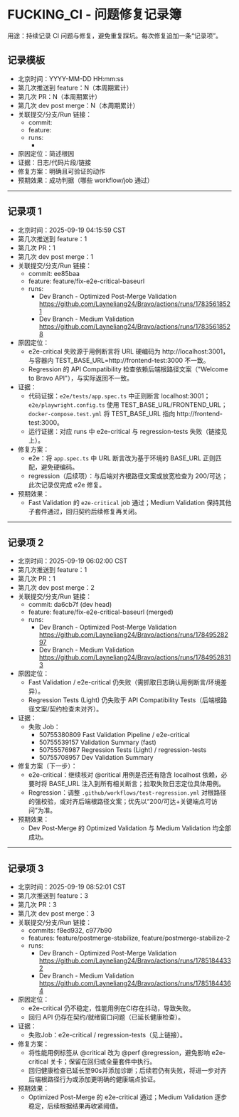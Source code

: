 # FUCKING_CI - 问题修复记录簿

用途：持续记录 CI 问题与修复，避免重复踩坑。每次修复追加一条“记录项”。

## 记录模板

- 北京时间：YYYY-MM-DD HH:mm:ss
- 第几次推送到 feature：N（本周期累计）
- 第几次 PR：N（本周期累计）
- 第几次 dev post merge：N（本周期累计）
- 关联提交/分支/Run 链接：
  - commit: <sha>
  - feature: <branch>
  - runs:
    - <workflow-name> <run-url>
- 原因定位：简述根因
- 证据：日志/代码片段/链接
- 修复方案：明确且可验证的动作
- 预期效果：成功判据（哪些 workflow/job 通过）

---

## 记录项 1

- 北京时间：2025-09-19 04:15:59 CST
- 第几次推送到 feature：1
- 第几次 PR：1
- 第几次 dev post merge：1
- 关联提交/分支/Run 链接：
  - commit: ee85baa
  - feature: feature/fix-e2e-critical-baseurl
  - runs:
    - Dev Branch - Optimized Post-Merge Validation https://github.com/Layneliang24/Bravo/actions/runs/17835618521
    - Dev Branch - Medium Validation https://github.com/Layneliang24/Bravo/actions/runs/17835618528
- 原因定位：
  - e2e-critical 失败源于用例断言将 URL 硬编码为 http://localhost:3001，与容器内 TEST_BASE_URL=http://frontend-test:3000 不一致。
  - Regression 的 API Compatibility 检查依赖后端根路径文案（"Welcome to Bravo API"），与实际返回不一致。
- 证据：
  - 代码证据：`e2e/tests/app.spec.ts` 中正则断言 localhost:3001；`e2e/playwright.config.ts` 使用 TEST_BASE_URL/FRONTEND_URL；`docker-compose.test.yml` 将 TEST_BASE_URL 指向 http://frontend-test:3000。
  - 运行证据：对应 runs 中 e2e-critical 与 regression-tests 失败（链接见上）。
- 修复方案：
  - e2e：将 `app.spec.ts` 中 URL 断言改为基于环境的 BASE_URL 正则匹配，避免硬编码。
  - regression（后续项）：与后端对齐根路径文案或放宽检查为 200/可达；此次记录仅完成 e2e 修复。
- 预期效果：
  - Fast Validation 的 `e2e-critical` job 通过；Medium Validation 保持其他子套件通过，回归契约后续修复再关闭。

---

## 记录项 2

- 北京时间：2025-09-19 06:02:00 CST
- 第几次推送到 feature：1
- 第几次 PR：1
- 第几次 dev post merge：2
- 关联提交/分支/Run 链接：
  - commit: da6cb7f (dev head)
  - feature: feature/fix-e2e-critical-baseurl (merged)
  - runs:
    - Dev Branch - Optimized Post-Merge Validation https://github.com/Layneliang24/Bravo/actions/runs/17849528297
    - Dev Branch - Medium Validation https://github.com/Layneliang24/Bravo/actions/runs/17849528313
- 原因定位：
  - Fast Validation / e2e-critical 仍失败（需抓取日志确认用例断言/环境差异）。
  - Regression Tests (Light) 仍失败于 API Compatibility Tests（后端根路径文案/契约检查未对齐）。
- 证据：
  - 失败 Job：
    - 50755380809 Fast Validation Pipeline / e2e-critical
    - 50755539157 Validation Summary (fast)
    - 50755576987 Regression Tests (Light) / regression-tests
    - 50755708957 Dev Validation Summary
- 修复方案（下一步）：
  - e2e-critical：继续核对 @critical 用例是否还有隐含 localhost 依赖，必要时将 BASE_URL 注入到所有相关断言；拉取失败日志定位具体用例。
  - Regression：调整 `.github/workflows/test-regression.yml` 对根路径的强校验，或对齐后端根路径文案；优先以“200/可达+关键端点可访问”为准。
- 预期效果：
  - Dev Post-Merge 的 Optimized Validation 与 Medium Validation 均全部成功。

---

## 记录项 3

- 北京时间：2025-09-19 08:52:01 CST
- 第几次推送到 feature：3
- 第几次 PR：3
- 第几次 dev post merge：3
- 关联提交/分支/Run 链接：
  - commits: f8ed932, c977b90
  - features: feature/postmerge-stabilize, feature/postmerge-stabilize-2
  - runs:
    - Dev Branch - Optimized Post-Merge Validation https://github.com/Layneliang24/Bravo/actions/runs/17851844332
    - Dev Branch - Medium Validation https://github.com/Layneliang24/Bravo/actions/runs/17851844364
- 原因定位：
  - e2e-critical 仍不稳定，性能用例在CI存在抖动，导致失败。
  - 回归 API 仍存在契约/就绪窗口问题（已延长健康检查）。
- 证据：
  - 失败Job：e2e-critical / regression-tests（见上链接）。
- 修复方案：
  - 将性能用例标签从 @critical 改为 @perf @regression，避免影响 e2e-critical 关卡；保留在回归或全量套件中执行。
  - 回归健康检查已延长至90s并添加诊断；后续若仍有失败，将进一步对齐后端根路径行为或添加更明确的健康端点验证。
- 预期效果：
  - Optimized Post-Merge 的 e2e-critical 通过；Medium Validation 逐步稳定，后续根据结果再收紧阈值。
